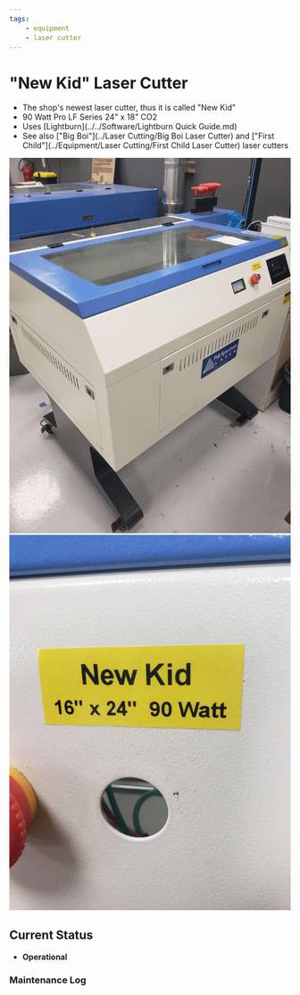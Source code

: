 ```yaml
---
tags:
    - equipment
    - laser cutter
---
```

# "New Kid"  Laser Cutter

* The shop's newest laser cutter, thus it is called "New Kid"
* 90 Watt Pro LF Series 24" x 18" CO2
* Uses [Lightburn](../../Software/Lightburn Quick Guide.md)
* See also ["Big Boi"](../Laser Cutting/Big Boi Laser Cutter) and ["First Child"](../Equipment/Laser Cutting/First Child Laser Cutter) laser cutters

![ ](../images/lasercutters/new.kid.far.jpg)
![ ](../images/lasercutters/new.kid.close.jpg)

## Current Status

- **Operational**
  
### Maintenance Log
